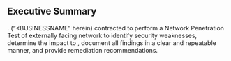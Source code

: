 ## Executive Summary
<BusinessName>. (“<BUSINESSNAME” herein) contracted <ASSESSOR NAME> to perform a Network Penetration Test of <BUSINESSNAME> externally facing network to identify security weaknesses, determine the impact to <BUSINESSNAME>, document all findings in a clear and repeatable manner, and provide remediation recommendations.
